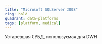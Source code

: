 ```yaml
---
title: "Microsoft SQLServer 2008"
ring: hold
quadrant: data-platforms
tags: [platform, medical]
---
```


Устаревшая СУБД, используемая для DWH
